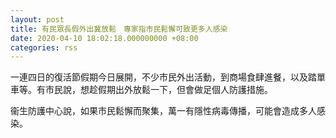 ```yaml
---
layout: post
title: 有民眾長假外出冀放鬆　專家指市民鬆懈可致更多人感染
date: 2020-04-10 18:02:18.000000000 +08:00
categories: rss
---
```


一連四日的復活節假期今日展開，不少市民外出活動，到商場食肆進餐，以及踏單車等。有市民說，想趁假期出外放鬆一下，但會做足個人防護措施。

衞生防護中心說，如果市民鬆懈而聚集，萬一有隱性病毒傳播，可能會造成多人感染。
